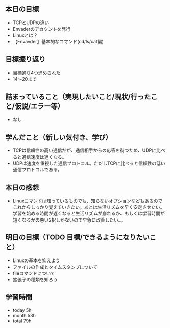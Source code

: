 ## 本日の目標
- TCPとUDPの違い
- Envaderのアカウントを発行
- Linuxとは？
- 【Envavder】基本的なコマンド(cd/ls/cat編)

## 目標振り返り
- 目標通り4つ進められた
- 14〜20まで

## 詰まっていること（実現したいこと/現状/行ったこと/仮説/エラー等）
- なし

## 学んだこと（新しい気付き、学び）
- TCPは信頼性の高い通信だが、通信相手からの応答を待つため、UDPに比べると通信速度は遅くなる。
- UDPは速度を重視した通信プロトコル。ただしTCPに比べると信頼性の低い通信プロトコルである。

## 本日の感想
- Linuxコマンドは知っているものでも、知らないオプションなどもあるのでこれからしっかり覚えていきたい。あとは生活リズムを早く安定させたい。学習を始める時間が遅くなると生活リズムが崩れるか、もしくは学習時間が短くなるかの悪い2択しかないので早急に改善したい。。

## 明日の目標（TODO 目標/できるようになりたいこと）
- Linuxの基本を抑えよう
- ファイルの作成とタイムスタンプについて
- fileコマンドについて
- 拡張子の種類を知ろう

## 学習時間
- today 5h
- month 53h
- total 79h
